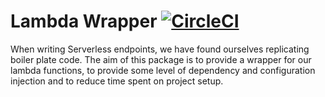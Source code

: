 # Lambda Wrapper [![CircleCI](https://circleci.com/gh/comicrelief/lambda-wrapper.svg?style=svg&circle-token=7db6e0ff0526bd635424f303fd4ffffc7ea05aed)](https://circleci.com/gh/comicrelief/lambda-wrapper)

When writing Serverless endpoints, we have found ourselves replicating boiler plate code. The aim of this package is to
provide a wrapper for our lambda functions, to provide some level of dependency and configuration injection and to
reduce time spent on project setup.

